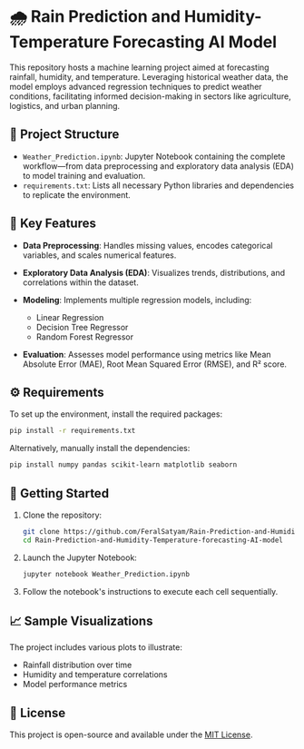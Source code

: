 # 🌧️ Rain Prediction and Humidity-Temperature Forecasting AI Model

This repository hosts a machine learning project aimed at forecasting rainfall, humidity, and temperature. Leveraging historical weather data, the model employs advanced regression techniques to predict weather conditions, facilitating informed decision-making in sectors like agriculture, logistics, and urban planning.

## 📂 Project Structure

* `Weather_Prediction.ipynb`: Jupyter Notebook containing the complete workflow—from data preprocessing and exploratory data analysis (EDA) to model training and evaluation.
* `requirements.txt`: Lists all necessary Python libraries and dependencies to replicate the environment.

## 🧪 Key Features

* **Data Preprocessing**: Handles missing values, encodes categorical variables, and scales numerical features.
* **Exploratory Data Analysis (EDA)**: Visualizes trends, distributions, and correlations within the dataset.
* **Modeling**: Implements multiple regression models, including:

  * Linear Regression
  * Decision Tree Regressor
  * Random Forest Regressor
* **Evaluation**: Assesses model performance using metrics like Mean Absolute Error (MAE), Root Mean Squared Error (RMSE), and R² score.

## ⚙️ Requirements

To set up the environment, install the required packages:

```bash
pip install -r requirements.txt
```

Alternatively, manually install the dependencies:

```bash
pip install numpy pandas scikit-learn matplotlib seaborn
```

## 🚀 Getting Started

1. Clone the repository:

   ```bash
   git clone https://github.com/FeralSatyam/Rain-Prediction-and-Humidity-Temperature-forecasting-AI-model.git
   cd Rain-Prediction-and-Humidity-Temperature-forecasting-AI-model
   ```

2. Launch the Jupyter Notebook:

   ```bash
   jupyter notebook Weather_Prediction.ipynb
   ```

3. Follow the notebook's instructions to execute each cell sequentially.

## 📈 Sample Visualizations

The project includes various plots to illustrate:

* Rainfall distribution over time
* Humidity and temperature correlations
* Model performance metrics

## 📝 License

This project is open-source and available under the [MIT License](LICENSE).


